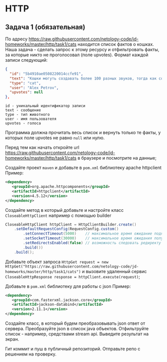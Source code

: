# HTTP


## Задача 1 (обязательная)

По адресу https://raw.githubusercontent.com/netology-code/jd-homeworks/master/http/task1/cats находится список фактов о кошках. Наша задача - сделать запрос к этому ресурсу и отфильтровать факты, за которые никто не проголосовал (поле upvotes).
Формат каждой записи следующий:
```json
{
  "id": "5b4910ae0508220014ccfe91",
  "text": "Кошки могуть создавать более 100 разных звуков, тогда как собаки только около 10.",
  "type": "cat",
  "user": "Alex Petrov",
  "upvotes": null
},
```
```text
id - уникальный идентификатор записи
text - сообщение
type - тип животного
user - имя пользователя
upvotes - голоса
```

Программа должна прочитать весь список и вернуть только те факты, у которых поле upvotes не равно `null` или нулю.

Перед тем как начать откройте url https://raw.githubusercontent.com/netology-code/jd-homeworks/master/http/task1/cats в браузере и посмотрите на данные;

Создайте проект `maven` и добавьте в `pom.xml` библиотеку apache httpclient
Пример:
```xml
<dependency>
   <groupId>org.apache.httpcomponents</groupId>
   <artifactId>httpclient</artifactId>
   <version>4.5.12</version>
</dependency>
```

Создайте метод в который добавьте и настройте класс `CloseableHttpClient` например с помощью builder
```java
CloseableHttpClient httpClient = HttpClientBuilder.create()
    .setDefaultRequestConfig(RequestConfig.custom()
        .setConnectTimeout(5000)    // максимальное время ожидание подключения к серверу
        .setSocketTimeout(30000)    // максимальное время ожидания получения данных
        .setRedirectsEnabled(false) // возможность следовать редиректу в ответе
        .build())
    .build();
```

Добавьте объект запроса `HttpGet request = new HttpGet("https://raw.githubusercontent.com/netology-code/jd-homeworks/master/http/task1/cats")` и
вызовите удаленный сервис `CloseableHttpResponse response = httpClient.execute(request)`;

Добавьте в `pom.xml` библиотеку для работы с json
Пример:
```xml
<dependency>
   <groupId>com.fasterxml.jackson.core</groupId>
   <artifactId>jackson-databind</artifactId>
   <version>2.11.1</version>
</dependency>
```

Создайте класс, в который будем преобразовывать json ответ от сервера.
Преобразуйте json в список java объектов.
Отфильтруйте список - например, средствами stream api.
Выведите результат на экран.

Гит коммит и пуш в публичный репозиторий. Отправьте репо с решением на проверку.
